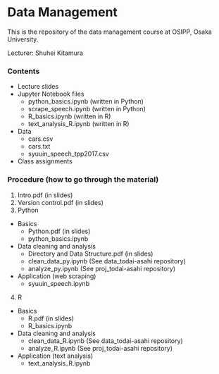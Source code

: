# Data Management

This is the repository of the data management course at OSIPP, Osaka University.

Lecturer: Shuhei Kitamura

### Contents

- Lecture slides
- Jupyter Notebook files
  - python_basics.ipynb (written in Python)
  - scrape_speech.ipynb (written in Python)
  - R_basics.ipynb (written in R)
  - text_analysis_R.ipynb (written in R)  
- Data
  - cars.csv
  - cars.txt
  - syuuin_speech_tpp2017.csv
- Class assignments

### Procedure (how to go through the material)

1. Intro.pdf (in slides)
2. Version control.pdf (in slides)
3. Python
  - Basics 
    - Python.pdf (in slides) 
    - python_basics.ipynb
  - Data cleaning and analysis
    - Directory and Data Structure.pdf (in slides)
    - clean_data_py.ipynb (See data_todai-asahi repository)
    - analyze_py.ipynb (See proj_todai-asahi repository)
  - Application (web scraping)
    - syuuin_speech.ipynb
4. R
  - Basics
    - R.pdf (in slides)
    - R_basics.ipynb
  - Data cleaning and analysis
    - clean_data_R.ipynb (See data_todai-asahi repository)
    - analyze_R.ipynb (See proj_todai-asahi repository)
  - Application (text analysis)
    - text_analysis_R.ipynb
